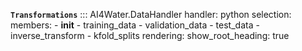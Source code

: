 **`Transformations`**
::: AI4Water.DataHandler
    handler: python
    selection:
        members:
            - __init__
            - training_data
            - validation_data
            - test_data
            - inverse_transform
            - kfold_splits
    rendering:
        show_root_heading: true